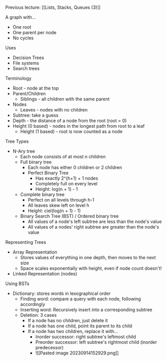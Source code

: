 Previous lecture: [[Lists, Stacks, Queues (3)]]

A graph with...
- One root
- One parent per node
- No cycles

Uses
- Decision Trees
- File systems
- Search trees

Terminology
- Root - node at the top
- Parent/Children
	- Siblings - all children with the same parent
- Nodes
	- Leaves - nodes with no children
- Subtree: take a guess
- Depth - the distance of a node from the root (root = 0)
- Height (0 based) - nodes in the longest path from root to a leaf
	- Height (1 based) - root is now counted as a node

Tree Types
- N-Ary tree
	- Each node consists of at most n children
	- Full binary tree
		- Each node has either 0 children or 2 children
		- Perfect Binary Tree
			- Has exactly 2^(h+1) + 1 nodes
			- Completely full on every level
			- Height: log(n + 1) - 1
	- Complete binary tree
		- Perfect on all levels through h-1
		- All leaves skew left on level h
		- Height: ciel(log(n + 1) - 1)
	- Binary Search Tree (BST) / Ordered binary tree
		- All values of a node's left subtree are less than the node's value
		- All values of a nodes' right subtree are greater than the node's value

Representing Trees
- Array Representation
	- Stores values of everything in one depth, then moves to the next size
	- Space scales exponentially with height, even if node count doesn't!
- Linked Representation (nodes)

Using BSTs
- Dictionary: stores words in lexographical order
	- Finding word: compare a query with each node, following accordingly
	- Inserting word: Recursively insert into a corresponding subtree
	- Deletion: 3 cases
		- If a node has no children, just delete it
		- If a node has one child, point its parent to its child
		- If a node has two children, replace it with...
			- Inorder successor: right subtree's leftmost child
			- Preorder successor: left subtree's rightmost child (inorder predecessor)
			- ![[Pasted image 20230914152929.png]]